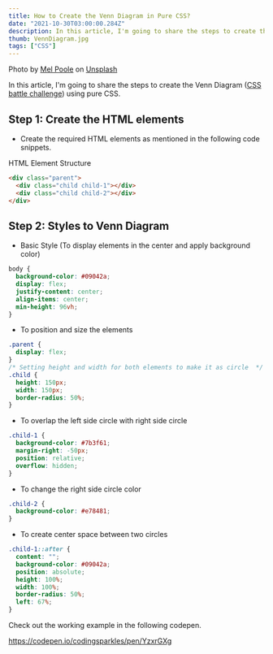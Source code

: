 ```yaml
---
title: How to Create the Venn Diagram in Pure CSS?
date: "2021-10-30T03:00:00.284Z"
description: In this article, I'm going to share the steps to create the venn diagram using pure css...
thumb: VennDiagram.jpg
tags: ["CSS"]
---
```

<div class="photo-details">Photo by <a href="https://unsplash.com/@melpoole?utm_source=unsplash&utm_medium=referral&utm_content=creditCopyText">Mel Poole</a> on <a href="https://unsplash.com/photos/9Eheu3sIgrM?utm_source=unsplash&utm_medium=referral&utm_content=creditCopyText">Unsplash</a></div>
  
In this article, I'm going to share the steps to create the Venn Diagram ([CSS battle challenge](https://cssbattle.dev/play/15)) using pure CSS.

## Step 1: Create the HTML elements

* Create the required HTML elements as mentioned in the following code snippets.

HTML Element Structure

```html
<div class="parent">
  <div class="child child-1"></div>
  <div class="child child-2"></div>
</div>
```
## Step 2: Styles to Venn Diagram

* Basic Style (To display elements in the center and apply background color)

```css
body {
  background-color: #09042a;
  display: flex;
  justify-content: center;
  align-items: center;
  min-height: 96vh;
}
```

* To position and size the elements

```css
.parent {
  display: flex;
}
/* Setting height and width for both elements to make it as circle  */
.child {
  height: 150px;
  width: 150px;
  border-radius: 50%;
}
```
* To overlap the left side circle with right side circle

```css
.child-1 {
  background-color: #7b3f61;
  margin-right: -50px;
  position: relative;
  overflow: hidden;
}
```

* To change the right side circle color

```css
.child-2 {
  background-color: #e78481;
}
```

* To create center space between two circles

```css
.child-1::after {
  content: "";
  background-color: #09042a;
  position: absolute;
  height: 100%;
  width: 100%;
  border-radius: 50%;
  left: 67%;
}
```

Check out the working example in the following codepen.

https://codepen.io/codingsparkles/pen/YzxrGXg